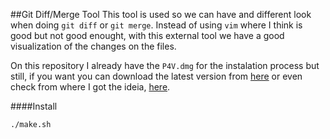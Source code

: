 ##Git Diff/Merge Tool
This tool is used so we can have and different look when doing `git diff` or `git merge`. Instead of using `vim` where I think is good but not good enought, with this external tool we have a good visualization of the changes on the files.

On this repository I already have the `P4V.dmg` for the instalation process but still, if you want you can download the latest version from [here](https://www.perforce.com/product/components/perforce-visual-merge-and-diff-tools) or even check from where I got the ideia, [here](https://git-scm.com/book/en/v2/Customizing-Git-Git-Configuration#External-Merge-and-Diff-Tools).

####Install
````bash
./make.sh
````